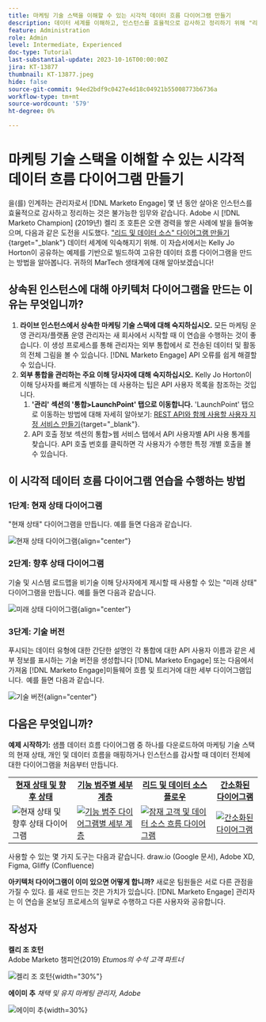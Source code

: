 ```yaml
---
title: 마케팅 기술 스택을 이해할 수 있는 시각적 데이터 흐름 다이어그램 만들기
description: 데이터 세계를 이해하고, 인스턴스를 효율적으로 감사하고 정리하기 위해 "리드 및 데이터 소스"의 다이어그램을 만드는 방법을 알아봅니다.
feature: Administration
role: Admin
level: Intermediate, Experienced
doc-type: Tutorial
last-substantial-update: 2023-10-16T00:00:00Z
jira: KT-13877
thumbnail: KT-13877.jpeg
hide: false
source-git-commit: 94ed2bdf9c0427e4d18c04921b55008773b6736a
workflow-type: tm+mt
source-wordcount: '579'
ht-degree: 0%

---
```



# 마케팅 기술 스택을 이해할 수 있는 시각적 데이터 흐름 다이어그램 만들기

을(를) 인계하는 관리자로서 [!DNL Marketo Engage] 몇 년 동안 살아온 인스턴스를 효율적으로 감사하고 정리하는 것은 불가능한 임무와 같습니다. Adobe 시 [!DNL Marketo Champion] (2019년) 켈리 조 호튼은 오랜 경력을 쌓은 사례에 발을 들여놓으며, 다음과 같은 도전을 시도했다. [&quot;리드 및 데이터 소스&quot; 다이어그램 만들기](https://nation.marketo.com/t5/employee-blogs/understand-your-marketing-technology-and-data-create-this/ba-p/296774){target="_blank"} 데이터 세계에 익숙해지기 위해. 이 자습서에서는 Kelly Jo Horton이 공유하는 예제를 기반으로 빌드하여 고유한 데이터 흐름 다이어그램을 만드는 방법을 알아봅니다. 귀하의 MarTech 생태계에 대해 알아보겠습니다!

## 상속된 인스턴스에 대해 아키텍처 다이어그램을 만드는 이유는 무엇입니까?

1. **라이브 인스턴스에서 상속한 마케팅 기술 스택에 대해 숙지하십시오.** 모든 마케팅 운영 관리자/플랫폼 운영 관리자는 새 회사에서 시작할 때 이 연습을 수행하는 것이 좋습니다. 이 생성 프로세스를 통해 관리자는 외부 통합에서 로 전송된 데이터 및 활동의 전체 그림을 볼 수 있습니다. [!DNL Marketo Engage] API 오류를 쉽게 해결할 수 있습니다.
2. **외부 통합을 관리하는 주요 이해 당사자에 대해 숙지하십시오.** Kelly Jo Horton이 이해 당사자를 빠르게 식별하는 데 사용하는 팁은 API 사용자 목록을 참조하는 것입니다.
   1. **&#39;관리&#39; 섹션의 &#39;통합>LaunchPoint&#39; 탭으로 이동합니다.** &#39;LaunchPoint&#39; 탭으로 이동하는 방법에 대해 자세히 알아보기: [REST API와 함께 사용할 사용자 지정 서비스 만들기](https://experienceleague.adobe.com/docs/marketo/using/product-docs/administration/additional-integrations/create-a-custom-service-for-use-with-rest-api.html){target="_blank"}.
   2. API 호출 정보 섹션의 통합>웹 서비스 탭에서 API 사용자별 API 사용 통계를 찾습니다. API 호출 번호를 클릭하면 각 사용자가 수행한 특정 개별 호출을 볼 수 있습니다.

## 이 시각적 데이터 흐름 다이어그램 연습을 수행하는 방법

### 1단계: 현재 상태 다이어그램

&quot;현재 상태&quot; 다이어그램을 만듭니다. 예를 들면 다음과 같습니다.

![현재 상태 다이어그램](/help/tutorial-inherited-instance/_assets/data-flow-diagram/Current_State_Lead_Data_Sources_KellyJo_Horton.png){align="center"}


### 2단계: 향후 상태 다이어그램

기술 및 시스템 로드맵을 비기술 이해 당사자에게 제시할 때 사용할 수 있는 &quot;미래 상태&quot; 다이어그램을 만듭니다. 예를 들면 다음과 같습니다.

![미래 상태 다이어그램](/help/tutorial-inherited-instance/_assets/data-flow-diagram/Future-State-Lead-Data-Sources-KellyJo-Horton.png){align="center"}

### 3단계: 기술 버전

푸시되는 데이터 유형에 대한 간단한 설명인 각 통합에 대한 API 사용자 이름과 같은 세부 정보를 표시하는 기술 버전을 생성합니다 [!DNL Marketo Engage] 또는 다음에서 가져옴 [!DNL Marketo Engage]미들웨어 흐름 및 트리거에 대한 세부 다이어그램입니다.  예를 들면 다음과 같습니다.

![기술 버전](/help/tutorial-inherited-instance/_assets/data-flow-diagram/Lead-Data-Source-Diagram-KellyJo-Horton.png){align="center"}


## 다음은 무엇입니까?

**예제 시작하기:**
샘플 데이터 흐름 다이어그램 중 하나를 다운로드하여 마케팅 기술 스택의 현재 상태, 개인 및 데이터 흐름을 매핑하거나 인스턴스를 감사할 때 데이터 전체에 대한 다이어그램을 처음부터 만듭니다.


<table style="table-layout:fixed">
   <tr>  
      <td style="border: 0;">
      <div style="text-align: center;">
          <a href="./_assets/downloads/Current_Future_State_Lead_Data_Sources.zip">
            <strong>현재 상태 및 향후 상태</strong>
         </a>
      </div>
      </td>
      <td style="border: 0;">
      <div style="text-align: center;">
         <a href="./_assets/downloads/Detailed_Layers_by_Functional_Category_Stacked_Technologies.zip">
         <strong>기능 범주별 세부 계층 </strong>   
         </a>
      </div>
      </td>
      <td style="border: 0;">
         <div style="text-align: center;">
         <a href="./_assets/downloads/Lead_Data_Source.zip">
           <strong>리드 및 데이터 소스 플로우 </strong>  
         </a>
         </div>
       </td> 
       <td style="border: 0;">
         <div style="text-align: center;">
         <a href="./_assets/downloads/Simple_World_Class_Stage_Stack.zip">
          <strong>간소화된 다이어그램</strong>  
         </a>
         </div>
        </td>  
   </tr>
   <tr>
    <td style="border: 0;">
         <div>
          <img alt="현재 상태 및 향후 상태 다이어그램" src="./_assets/Thumbnail_Current-Future State Lead_Data Sources_KellyJo_Horton.png"/>
         </a>
      </div>
      </td>
      <td style="border: 0;">
         <div>
         <a href="./_assets/downloads/Detailed_Layers_by_Functional_Category_Stacked_Technologies.zip">
         <img alt="기능 범주 다이어그램별 세부 계층" src="./_assets/Thumbnail_Detailed_Layers_by_Functional_Category_Stacked_Technologies_KellyJo_Horton.png" />
       </a>
         </div>
      </td>
       <td style="border: 0;">
         <div>
            <a href="./_assets/downloads/Lead_Data_Source.zip">
         <img alt="잠재 고객 및 데이터 소스 흐름 다이어그램" src="./_assets/Thumbnail_Lead-Data Source Diagram_KellyJo_Horton.png" />
         </a>
         </div>
      </td>
     <td style="border: 0;">
         <div>
            <a href="./_assets/downloads/Simple_World_Class_Stage_Stack.zip">
             <img alt="간소화된 다이어그램" src="./_assets/Thumbnail_Simple_World_Class_Stage_Stack.png" />
         </a>
         </div>
      </td>
</table>

사용할 수 있는 몇 가지 도구는 다음과 같습니다. draw.io (Google 문서), Adobe XD, Figma, Gliffy (Confluence)

**아키텍처 다이어그램이 이미 있으면 어떻게 합니까?** 새로운 팀원들은 서로 다른 관점을 가질 수 있다. 를 새로 만드는 것은 가치가 있습니다. [!DNL Marketo Engage] 관리자는 이 연습을 온보딩 프로세스의 일부로 수행하고 다른 사용자와 공유합니다.

## 작성자

**켈리 조 호턴**\
Adobe Marketo 챔피언(2019)
*Etumos의 수석 고객 파트너*

![켈리 조 호턴](/help/tutorial-inherited-instance/_assets/authors/Customer_Author_Kelly_Jo_Horton.png){width="30%"}

**에이미 추**
*채택 및 유지 마케팅 관리자, Adobe*

![에이미 추](/help/tutorial-inherited-instance/_assets/authors/Adobe_Author_Amy_Chiu.png){width=30%}
